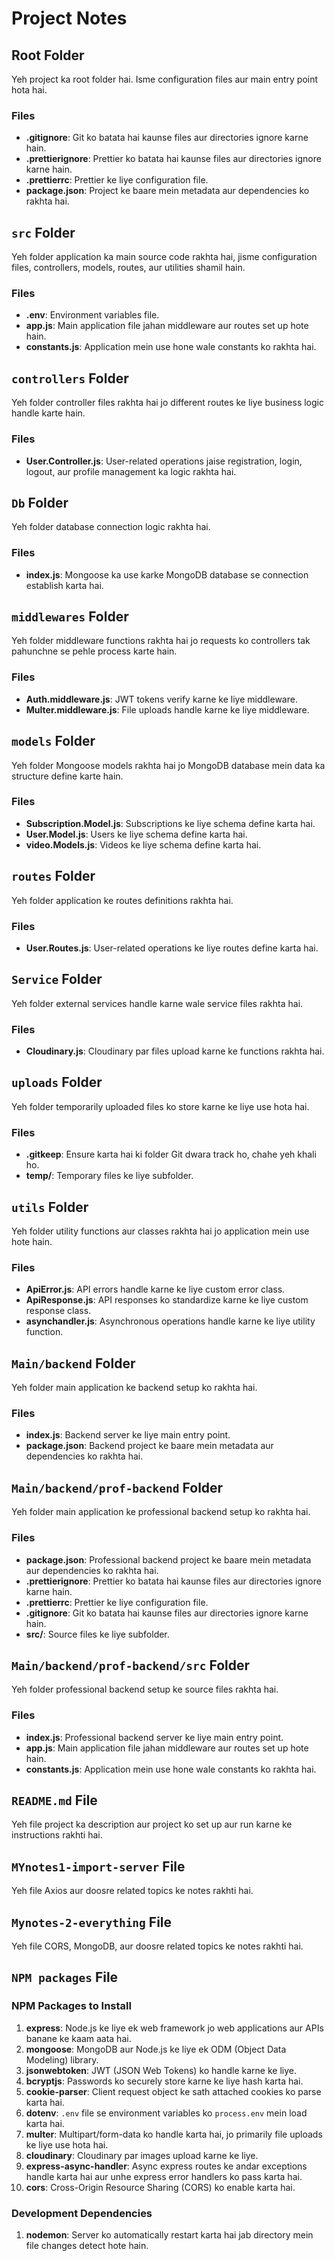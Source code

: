 # Project Notes

## Root Folder

Yeh project ka root folder hai. Isme configuration files aur main entry point hota hai.

### Files

- **.gitignore**: Git ko batata hai kaunse files aur directories ignore karne hain.
- **.prettierignore**: Prettier ko batata hai kaunse files aur directories ignore karne hain.
- **.prettierrc**: Prettier ke liye configuration file.
- **package.json**: Project ke baare mein metadata aur dependencies ko rakhta hai.

## `src` Folder

Yeh folder application ka main source code rakhta hai, jisme configuration files, controllers, models, routes, aur utilities shamil hain.

### Files

- **.env**: Environment variables file.
- **app.js**: Main application file jahan middleware aur routes set up hote hain.
- **constants.js**: Application mein use hone wale constants ko rakhta hai.

## `controllers` Folder

Yeh folder controller files rakhta hai jo different routes ke liye business logic handle karte hain.

### Files

- **User.Controller.js**: User-related operations jaise registration, login, logout, aur profile management ka logic rakhta hai.

## `Db` Folder

Yeh folder database connection logic rakhta hai.

### Files

- **index.js**: Mongoose ka use karke MongoDB database se connection establish karta hai.

## `middlewares` Folder

Yeh folder middleware functions rakhta hai jo requests ko controllers tak pahunchne se pehle process karte hain.

### Files

- **Auth.middleware.js**: JWT tokens verify karne ke liye middleware.
- **Multer.middleware.js**: File uploads handle karne ke liye middleware.

## `models` Folder

Yeh folder Mongoose models rakhta hai jo MongoDB database mein data ka structure define karte hain.

### Files

- **Subscription.Model.js**: Subscriptions ke liye schema define karta hai.
- **User.Model.js**: Users ke liye schema define karta hai.
- **video.Models.js**: Videos ke liye schema define karta hai.

## `routes` Folder

Yeh folder application ke routes definitions rakhta hai.

### Files

- **User.Routes.js**: User-related operations ke liye routes define karta hai.

## `Service` Folder

Yeh folder external services handle karne wale service files rakhta hai.

### Files

- **Cloudinary.js**: Cloudinary par files upload karne ke functions rakhta hai.

## `uploads` Folder

Yeh folder temporarily uploaded files ko store karne ke liye use hota hai.

### Files

- **.gitkeep**: Ensure karta hai ki folder Git dwara track ho, chahe yeh khali ho.
- **temp/**: Temporary files ke liye subfolder.

## `utils` Folder

Yeh folder utility functions aur classes rakhta hai jo application mein use hote hain.

### Files

- **ApiError.js**: API errors handle karne ke liye custom error class.
- **ApiResponse.js**: API responses ko standardize karne ke liye custom response class.
- **asynchandler.js**: Asynchronous operations handle karne ke liye utility function.

## `Main/backend` Folder

Yeh folder main application ke backend setup ko rakhta hai.

### Files

- **index.js**: Backend server ke liye main entry point.
- **package.json**: Backend project ke baare mein metadata aur dependencies ko rakhta hai.

## `Main/backend/prof-backend` Folder

Yeh folder main application ke professional backend setup ko rakhta hai.

### Files

- **package.json**: Professional backend project ke baare mein metadata aur dependencies ko rakhta hai.
- **.prettierignore**: Prettier ko batata hai kaunse files aur directories ignore karne hain.
- **.prettierrc**: Prettier ke liye configuration file.
- **.gitignore**: Git ko batata hai kaunse files aur directories ignore karne hain.
- **src/**: Source files ke liye subfolder.

## `Main/backend/prof-backend/src` Folder

Yeh folder professional backend setup ke source files rakhta hai.

### Files

- **index.js**: Professional backend server ke liye main entry point.
- **app.js**: Main application file jahan middleware aur routes set up hote hain.
- **constants.js**: Application mein use hone wale constants ko rakhta hai.

## `README.md` File

Yeh file project ka description aur project ko set up aur run karne ke instructions rakhti hai.

## `MYnotes1-import-server` File

Yeh file Axios aur doosre related topics ke notes rakhti hai.

## `Mynotes-2-everything` File

Yeh file CORS, MongoDB, aur doosre related topics ke notes rakhti hai.

## `NPM packages` File

### NPM Packages to Install

1. **express**: Node.js ke liye ek web framework jo web applications aur APIs banane ke kaam aata hai.
2. **mongoose**: MongoDB aur Node.js ke liye ek ODM (Object Data Modeling) library.
3. **jsonwebtoken**: JWT (JSON Web Tokens) ko handle karne ke liye.
4. **bcryptjs**: Passwords ko securely store karne ke liye hash karta hai.
5. **cookie-parser**: Client request object ke sath attached cookies ko parse karta hai.
6. **dotenv**: `.env` file se environment variables ko `process.env` mein load karta hai.
7. **multer**: Multipart/form-data ko handle karta hai, jo primarily file uploads ke liye use hota hai.
8. **cloudinary**: Cloudinary par images upload karne ke liye.
9. **express-async-handler**: Async express routes ke andar exceptions handle karta hai aur unhe express error handlers ko pass karta hai.
10. **cors**: Cross-Origin Resource Sharing (CORS) ko enable karta hai.

### Development Dependencies

1. **nodemon**: Server ko automatically restart karta hai jab directory mein file changes detect hote hain.